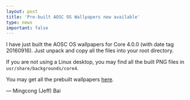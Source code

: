 ```yaml
---
layout: post
title: 'Pre-built AOSC OS Wallpapers now available'
type: news
important: false
---
```


I have just built the AOSC OS wallpapers for Core 4.0.0 (with date tag 20160916). Just unpack and copy all the files into your root directory.

If you are not using a Linux desktop, you may find all the built PNG files in `usr/share/backgrounds/core4`.

You may get all the prebuilt wallpapers [here](https://github.com/AOSC-Dev/aosc-os-artworks/releases/tag/v20160916).

— Mingcong (Jeff) Bai